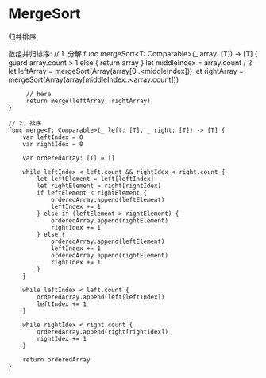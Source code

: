# MergeSort
归并排序

数组并归排序:
// 1. 分解
    func mergeSort<T: Comparable>(_ array: [T]) -> [T] {
         guard array.count > 1 else { return array }
         let middleIndex = array.count / 2
         let leftArray = mergeSort(Array(array[0..<middleIndex]))
         let rightArray = mergeSort(Array(array[middleIndex..<array.count]))
         
         // here
         return merge(leftArray, rightArray)
    }
    
    // 2. 排序
    func merge<T: Comparable>(_ left: [T], _ right: [T]) -> [T] {
        var leftIndex = 0
        var rightIdex = 0
        
        var orderedArray: [T] = []
        
        while leftIndex < left.count && rightIdex < right.count {
            let leftElement = left[leftIndex]
            let rightElement = right[rightIdex]
            if leftElement < rightElement {
                orderedArray.append(leftElement)
                leftIndex += 1
            } else if (leftElement > rightElement) {
                orderedArray.append(rightElement)
                rightIdex += 1
            } else {
                orderedArray.append(leftElement)
                leftIndex += 1
                orderedArray.append(rightElement)
                rightIdex += 1
            }
        }
        
        while leftIndex < left.count {
            orderedArray.append(left[leftIndex])
            leftIndex += 1
        }
        
        while rightIdex < right.count {
            orderedArray.append(right[rightIdex])
            rightIdex += 1
        }
        
        return orderedArray
    }

